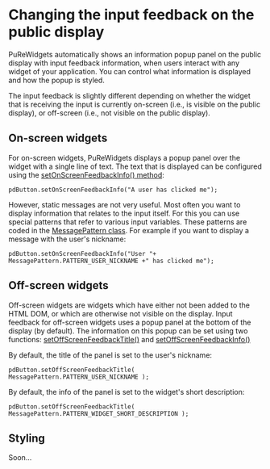 

# Changing the input feedback on the public display #
PuReWidgets automatically shows an information popup panel on the public display with input feedback information, when users interact with any widget of your application. You can control what information is displayed and how the popup is styled.

The input feedback is slightly different depending on whether the widget that is receiving the input is currently on-screen (i.e., is visible on the public display), or off-screen (i.e., not visible on the public display).

## On-screen widgets ##
For on-screen widgets, PuReWidgets displays a popup panel over the widget with a single line of text. The text that is displayed can be configured using the [setOnScreenFeedbackInfo() method](http://purewidgets.googlecode.com/git/doc-public/org/purewidgets/client/widgets/PdWidget.html#setOnScreenFeedbackInfo(java.lang.String)):
```
pdButton.setOnScreenFeedbackInfo("A user has clicked me");
```

However, static messages are not very useful. Most often you want to display information that relates to the input itself. For this you can use special patterns that refer to various input variables. These patterns are coded in the [MessagePattern class](http://purewidgets.googlecode.com/git/doc-public/org/purewidgets/client/feedback/MessagePattern.html). For example if you want to display a message with the user's nickname:

```
pdButton.setOnScreenFeedbackInfo("User "+ MessagePattern.PATTERN_USER_NICKNAME +" has clicked me");
```

## Off-screen widgets ##
Off-screen widgets are widgets which have either not been added to the HTML DOM, or which are otherwise not visible on the display. Input feedback for off-screen widgets uses a popup panel at the bottom of the display (by default). The information on this popup can be set using two functions:
[setOffScreenFeedbackTitle()](http://purewidgets.googlecode.com/git/doc-public/org/purewidgets/client/widgets/PdWidget.html#setOffScreenFeedbackTitle(java.lang.String)) and [setOffScreenFeedbackInfo()](http://purewidgets.googlecode.com/git/doc-public/org/purewidgets/client/widgets/PdWidget.html#setOffScreenFeedbackInfo(java.lang.String))

By default, the title of the panel is set to the user's nickname:
```
pdButton.setOffScreenFeedbackTitle( MessagePattern.PATTERN_USER_NICKNAME );
```


By default, the info of the panel is set to the widget's short description:
```
pdButton.setOffScreenFeedbackTitle( MessagePattern.PATTERN_WIDGET_SHORT_DESCRIPTION );
```


## Styling ##

Soon...